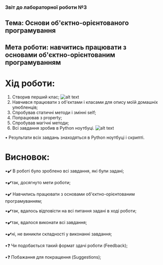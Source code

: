 ### Звіт до лабораторної роботи №3
## Тема: Основи об'єктно-орієнтованого програмування
## Мета роботи: навчитись працювати з основами об'єктно-орієнтованим програмуванням
# Хід роботи:
1. Створив перший клас;
 ![alt text](https://i.imgur.com/rOZbVQY.png)
2. Навчився працювати з об'єктами і класами для опису моїй домашніх улюбленців;
3. Спробував статичні методи і змінні self;
4. Попрацював з property;
5. Спробував магічні методи;
6. Всі завдання зробив в Python ноутбуці.
![alt text](https://i.imgur.com/N4PsAV5.png)

• Результати всіх завдань знаходяться в Python ноутбуці і скрипті.

# Висновок:
•✔️ В роботі було зроблено всі завдання, які були задані;

•✔️так, досягнуто мети роботи; 

•✔️ Навчились працювати з основами об'єктно-орієнтованим програмуванням;

•✔️так, вдалось відповісти на всі питання задані в ході роботи;

•✔️так, вдалося виконати всі завдання;

•✔️ні, не виникли складності у виконанні завдання;

•❓ Чи подобається такий формат здачі роботи (Feedback);

•❓ Побажання для покращення (Suggestions);